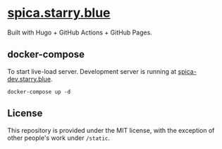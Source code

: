# [spica.starry.blue](https://spica.starry.blue)

Built with Hugo + GitHub Actions + GitHub Pages.

## docker-compose

To start live-load server. Development server is running at [spica-dev.starry.blue](https://spica-dev.starry.blue).

```shell
docker-compose up -d
```

## License

This repository is provided under the MIT license, with the exception of other people's work under `/static`.

